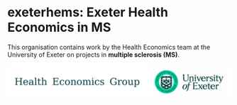 # exeterhems: Exeter Health Economics in MS

This organisation contains work by the Health Economics team at the University of Exeter on projects in **multiple sclerosis (MS)**.

![Health Economics Group at the University of Exeter](../images/exeter_economics.png)
